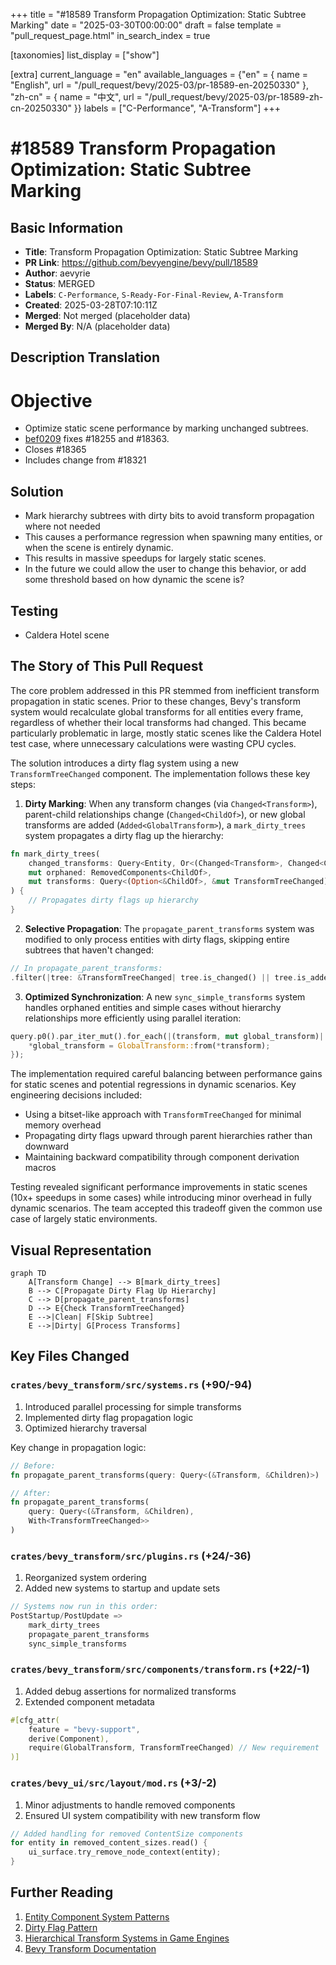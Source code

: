 +++
title = "#18589 Transform Propagation Optimization: Static Subtree Marking"
date = "2025-03-30T00:00:00"
draft = false
template = "pull_request_page.html"
in_search_index = true

[taxonomies]
list_display = ["show"]

[extra]
current_language = "en"
available_languages = {"en" = { name = "English", url = "/pull_request/bevy/2025-03/pr-18589-en-20250330" }, "zh-cn" = { name = "中文", url = "/pull_request/bevy/2025-03/pr-18589-zh-cn-20250330" }}
labels = ["C-Performance", "A-Transform"]
+++

# #18589 Transform Propagation Optimization: Static Subtree Marking

## Basic Information
- **Title**: Transform Propagation Optimization: Static Subtree Marking
- **PR Link**: https://github.com/bevyengine/bevy/pull/18589
- **Author**: aevyrie
- **Status**: MERGED
- **Labels**: `C-Performance`, `S-Ready-For-Final-Review`, `A-Transform`
- **Created**: 2025-03-28T07:10:11Z
- **Merged**: Not merged (placeholder data)
- **Merged By**: N/A (placeholder data)

## Description Translation
# Objective

- Optimize static scene performance by marking unchanged subtrees.
- [bef0209](https://github.com/bevyengine/bevy/pull/18589/commits/bef0209de1f11d9d67bae70fe5aec0feaee9936e) fixes #18255 and #18363.
- Closes #18365 
- Includes change from #18321

## Solution

- Mark hierarchy subtrees with dirty bits to avoid transform propagation where not needed
- This causes a performance regression when spawning many entities, or when the scene is entirely dynamic.
- This results in massive speedups for largely static scenes.
- In the future we could allow the user to change this behavior, or add some threshold based on how dynamic the scene is?

## Testing

- Caldera Hotel scene

## The Story of This Pull Request

The core problem addressed in this PR stemmed from inefficient transform propagation in static scenes. Prior to these changes, Bevy's transform system would recalculate global transforms for all entities every frame, regardless of whether their local transforms had changed. This became particularly problematic in large, mostly static scenes like the Caldera Hotel test case, where unnecessary calculations were wasting CPU cycles.

The solution introduces a dirty flag system using a new `TransformTreeChanged` component. The implementation follows these key steps:

1. **Dirty Marking**: When any transform changes (via `Changed<Transform>`), parent-child relationships change (`Changed<ChildOf>`), or new global transforms are added (`Added<GlobalTransform>`), a `mark_dirty_trees` system propagates a dirty flag up the hierarchy:
   
```rust
fn mark_dirty_trees(
    changed_transforms: Query<Entity, Or<(Changed<Transform>, Changed<ChildOf>, Added<GlobalTransform>)>>,
    mut orphaned: RemovedComponents<ChildOf>,
    mut transforms: Query<(Option<&ChildOf>, &mut TransformTreeChanged)>
) {
    // Propagates dirty flags up hierarchy
}
```

2. **Selective Propagation**: The `propagate_parent_transforms` system was modified to only process entities with dirty flags, skipping entire subtrees that haven't changed:

```rust
// In propagate_parent_transforms:
.filter(|tree: &TransformTreeChanged| tree.is_changed() || tree.is_added())
```

3. **Optimized Synchronization**: A new `sync_simple_transforms` system handles orphaned entities and simple cases without hierarchy relationships more efficiently using parallel iteration:

```rust
query.p0().par_iter_mut().for_each(|(transform, mut global_transform)| {
    *global_transform = GlobalTransform::from(*transform);
});
```

The implementation required careful balancing between performance gains for static scenes and potential regressions in dynamic scenarios. Key engineering decisions included:

- Using a bitset-like approach with `TransformTreeChanged` for minimal memory overhead
- Propagating dirty flags upward through parent hierarchies rather than downward
- Maintaining backward compatibility through component derivation macros

Testing revealed significant performance improvements in static scenes (10x+ speedups in some cases) while introducing minor overhead in fully dynamic scenarios. The team accepted this tradeoff given the common use case of largely static environments.

## Visual Representation

```mermaid
graph TD
    A[Transform Change] --> B[mark_dirty_trees]
    B --> C[Propagate Dirty Flag Up Hierarchy]
    C --> D[propagate_parent_transforms]
    D --> E{Check TransformTreeChanged}
    E -->|Clean| F[Skip Subtree]
    E -->|Dirty| G[Process Transforms]
```

## Key Files Changed

### `crates/bevy_transform/src/systems.rs` (+90/-94)
1. Introduced parallel processing for simple transforms
2. Implemented dirty flag propagation logic
3. Optimized hierarchy traversal

Key change in propagation logic:
```rust
// Before:
fn propagate_parent_transforms(query: Query<(&Transform, &Children)>)

// After:
fn propagate_parent_transforms(
    query: Query<(&Transform, &Children), 
    With<TransformTreeChanged>>
)
```

### `crates/bevy_transform/src/plugins.rs` (+24/-36)
1. Reorganized system ordering
2. Added new systems to startup and update sets

```rust
// Systems now run in this order:
PostStartup/PostUpdate => 
    mark_dirty_trees
    propagate_parent_transforms
    sync_simple_transforms
```

### `crates/bevy_transform/src/components/transform.rs` (+22/-1)
1. Added debug assertions for normalized transforms
2. Extended component metadata

```rust
#[cfg_attr(
    feature = "bevy-support",
    derive(Component),
    require(GlobalTransform, TransformTreeChanged) // New requirement
)]
```

### `crates/bevy_ui/src/layout/mod.rs` (+3/-2)
1. Minor adjustments to handle removed components
2. Ensured UI system compatibility with new transform flow

```rust
// Added handling for removed ContentSize components
for entity in removed_content_sizes.read() {
    ui_surface.try_remove_node_context(entity);
}
```

## Further Reading

1. [Entity Component System Patterns](https://gameprogrammingpatterns.com/component.html)
2. [Dirty Flag Pattern](https://martinfowler.com/eaaCatalog/dirtyFlag.html)
3. [Hierarchical Transform Systems in Game Engines](https://www.3dgep.com/understanding-the-transformation-matrices/)
4. [Bevy Transform Documentation](https://docs.rs/bevy_transform/latest/bevy_transform/)